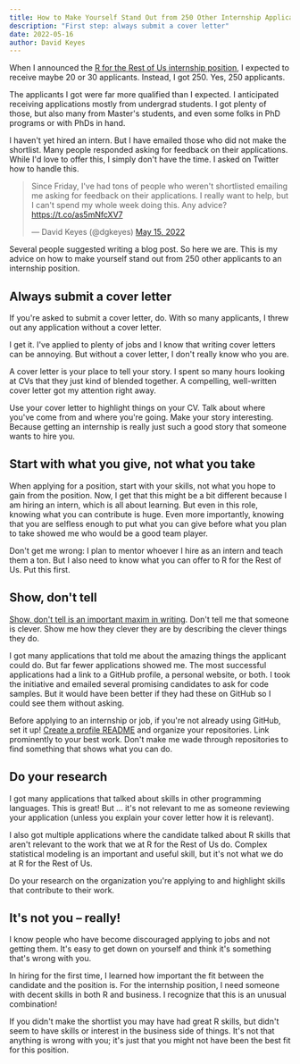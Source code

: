 ```yaml
---
title: How to Make Yourself Stand Out from 250 Other Internship Applicants
description: "First step: always submit a cover letter"
date: 2022-05-16
author: David Keyes
---
```


When I announced the [R for the Rest of Us internship position](https://rfortherestofus.com/internship), I expected to receive maybe 20 or 30 applicants. Instead, I got 250. Yes, 250 applicants.

The applicants I got were far more qualified than I expected. I anticipated receiving applications mostly from undergrad students. I got plenty of those, but also many from Master's students, and even some folks in PhD programs or with PhDs in hand. 

I haven't yet hired an intern. But I have emailed those who did not make the shortlist. Many people responded asking for feedback on their applications. While I'd love to offer this, I simply don't have the time. I asked on Twitter how to handle this.

<div class="flex flex-col justify-center items-center">
<blockquote class="twitter-tweet"><p lang="en" dir="ltr">Since Friday, I&#39;ve had tons of people who weren&#39;t shortlisted emailing me asking for feedback on their applications. I really want to help, but I can&#39;t spend my whole week doing this. Any advice? <a href="https://t.co/as5mNfcXV7">https://t.co/as5mNfcXV7</a></p>&mdash; David Keyes (@dgkeyes) <a href="https://twitter.com/dgkeyes/status/1525969060000722944?ref_src=twsrc%5Etfw">May 15, 2022</a></blockquote> <script async src="https://platform.twitter.com/widgets.js" charset="utf-8"></script>
</div>

Several people suggested writing a blog post. So here we are. This is my advice on how to make yourself stand out from 250 other applicants to an internship position.

## Always submit a cover letter

If you're asked to submit a cover letter, do. With so many applicants, I threw out any application without a cover letter. 

I get it. I've applied to plenty of jobs and I know that writing cover letters can be annoying. But without a cover letter, I don't really know who you are. 

A cover letter is your place to tell your story. I spent so many hours looking at CVs that they just kind of blended together. A compelling, well-written cover letter got my attention right away. 

Use your cover letter to highlight things on your CV. Talk about where you've come from and where you're going. Make your story interesting. Because getting an internship is really just such a good story that someone wants to hire you. 

## Start with what you give, not what you take

When applying for a position, start with your skills, not what you hope to gain from the position. Now, I get that this might be a bit different because I am hiring an intern, which is all about learning. But even in this role, knowing what you can contribute is huge. Even more importantly, knowing that you are selfless enough to put what you can give before what you plan to take showed me who would be a good team player. 

Don't get me wrong: I plan to mentor whoever I hire as an intern and teach them a ton. But I also need to know what you can offer to R for the Rest of Us. Put this first. 

## Show, don't tell

[Show, don't tell is an important maxim in writing](https://www.masterclass.com/articles/how-to-write-effective-exposition). Don't tell me that someone is clever. Show me how they clever they are by describing the clever things they do.

I got many applications that told me about the amazing things the applicant could do. But far fewer applications showed me. The most successful applications had a link to a GitHub profile, a personal website, or both. I took the initiative and emailed several promising candidates to ask for code samples. But it would have been better if they had these on GitHub so I could see them without asking.

Before applying to an internship or job, if you're not already using GitHub, set it up! [Create a profile README](https://docs.github.com/en/account-and-profile/setting-up-and-managing-your-github-profile/customizing-your-profile/managing-your-profile-readme) and organize your repositories. Link prominently to your best work. Don't make me wade through repositories to find something that shows what you can do. 

## Do your research

I got many applications that talked about skills in other programming languages. This is great! But … it's not relevant to me as someone reviewing your application (unless you explain your cover letter how it is relevant). 

I also got multiple applications where the candidate talked about R skills that aren't relevant to the work that we at R for the Rest of Us do. Complex statistical modeling is an important and useful skill, but it's not what we do at R for the Rest of Us. 

Do your research on the organization you're applying to and highlight skills that contribute to their work.

## It's not you – really!

I know people who have become discouraged applying to jobs and not getting them. It's easy to get down on yourself and think it's something that's wrong with you. 

In hiring for the first time, I learned how important the fit between the candidate and the position is. For the internship position, I need someone with decent skills in both R and business. I recognize that this is an unusual combination! 

If you didn't make the shortlist you may have had great R skills, but didn't seem to have skills or interest in the business side of things. It's not that anything is wrong with you; it's just that you might not have been the best fit for this position. 


